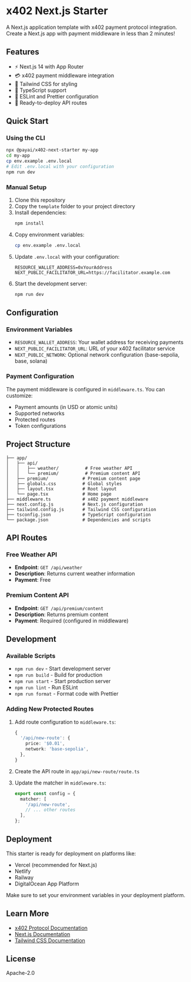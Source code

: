 # x402 Next.js Starter

A Next.js application template with x402 payment protocol integration. Create a Next.js app with payment middleware in less than 2 minutes!

## Features

- ⚡ Next.js 14 with App Router
- 💳 x402 payment middleware integration
- 🎨 Tailwind CSS for styling
- 📝 TypeScript support
- 🔧 ESLint and Prettier configuration
- 🚀 Ready-to-deploy API routes

## Quick Start

### Using the CLI

```bash
npx @payai/x402-next-starter my-app
cd my-app
cp env.example .env.local
# Edit .env.local with your configuration
npm run dev
```

### Manual Setup

1. Clone this repository
2. Copy the `template` folder to your project directory
3. Install dependencies:
   ```bash
   npm install
   ```
4. Copy environment variables:
   ```bash
   cp env.example .env.local
   ```
5. Update `.env.local` with your configuration:
   ```env
   RESOURCE_WALLET_ADDRESS=0xYourAddress
   NEXT_PUBLIC_FACILITATOR_URL=https://facilitator.example.com
   ```
6. Start the development server:
   ```bash
   npm run dev
   ```

## Configuration

### Environment Variables

- `RESOURCE_WALLET_ADDRESS`: Your wallet address for receiving payments
- `NEXT_PUBLIC_FACILITATOR_URL`: URL of your x402 facilitator service
- `NEXT_PUBLIC_NETWORK`: Optional network configuration (base-sepolia, base, solana)

### Payment Configuration

The payment middleware is configured in `middleware.ts`. You can customize:

- Payment amounts (in USD or atomic units)
- Supported networks
- Protected routes
- Token configurations

## Project Structure

```
├── app/
│   ├── api/
│   │   ├── weather/          # Free weather API
│   │   └── premium/          # Premium content API
│   ├── premium/             # Premium content page
│   ├── globals.css          # Global styles
│   ├── layout.tsx           # Root layout
│   └── page.tsx             # Home page
├── middleware.ts            # x402 payment middleware
├── next.config.js           # Next.js configuration
├── tailwind.config.js       # Tailwind CSS configuration
├── tsconfig.json            # TypeScript configuration
└── package.json             # Dependencies and scripts
```

## API Routes

### Free Weather API
- **Endpoint**: `GET /api/weather`
- **Description**: Returns current weather information
- **Payment**: Free

### Premium Content API
- **Endpoint**: `GET /api/premium/content`
- **Description**: Returns premium content
- **Payment**: Required (configured in middleware)

## Development

### Available Scripts

- `npm run dev` - Start development server
- `npm run build` - Build for production
- `npm run start` - Start production server
- `npm run lint` - Run ESLint
- `npm run format` - Format code with Prettier

### Adding New Protected Routes

1. Add route configuration to `middleware.ts`:
   ```typescript
   {
     '/api/new-route': {
       price: '$0.01',
       network: 'base-sepolia',
     },
   }
   ```

2. Create the API route in `app/api/new-route/route.ts`

3. Update the matcher in `middleware.ts`:
   ```typescript
   export const config = {
     matcher: [
       '/api/new-route',
       // ... other routes
     ],
   };
   ```

## Deployment

This starter is ready for deployment on platforms like:

- Vercel (recommended for Next.js)
- Netlify
- Railway
- DigitalOcean App Platform

Make sure to set your environment variables in your deployment platform.

## Learn More

- [x402 Protocol Documentation](https://github.com/coinbase/x402)
- [Next.js Documentation](https://nextjs.org/docs)
- [Tailwind CSS Documentation](https://tailwindcss.com/docs)

## License

Apache-2.0
